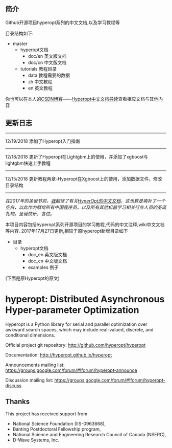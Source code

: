 ## 简介

Github开源项目hyperopt系列的中文文档,以及学习教程等

目录结构如下:

 - master
	- hyperopt文档
		- doc/en 英文版文档
		- doc/cn 中文版文档
	- tutorials  教程目录
		- data 教程需要的数据
		- zh 中文教程
		- en 英文教程


你也可以在本人的[CSDN博客](https://blog.csdn.net/fontthrone/category_7362018.html)——[Hyperopt中文文档导读](https://blog.csdn.net/FontThrone/article/details/78880397)查看相应文档与其他内容




## 更新日志

----

12/19/2018 添加了Hyperopt入门指南

-----

12/18/2018 更新了Hyperopt在Lightgbm上的使用，并添加了xgboost与lightgbm快速上手教程

-----
12/15/2018 更新教程两章-Hyperopt在Xgboost上的使用，添加数据文件，修改目录结构

-----
*在2017年的圣诞节前，[我](http://blog.csdn.net/fontthrone)翻译了有关[HyperOpt的中文文档](http://blog.csdn.net/FontThrone/article/category/7362018)，这也算是填补了一个空白，以此作为献给所有中国程序员，以及所有其他机器学习相关行业人员的圣诞礼物。圣诞快乐，各位。*

本项目内容包括hyperopt系列开源项目的学习教程,代码的中文注释,wiki中文文档等内容.
2017年17月27日更新,相较于原hyperopt新增目录如下

 - 目录
	- hyperopt文档
		- doc_en 英文版文档
		- doc_cn 中文版文档
		- examples  例子
		 


(下面是原Hyperopt的原文)

hyperopt: Distributed Asynchronous Hyper-parameter Optimization
===============================================================

Hyperopt is a Python library for serial and parallel optimization over awkward
search spaces, which may include real-valued, discrete, and conditional
dimensions.

Official project git repository:
http://github.com/hyperopt/hyperopt

Documentation:
http://hyperopt.github.io/hyperopt

Announcements mailing list:
https://groups.google.com/forum/#!forum/hyperopt-announce

Discussion mailing list:
https://groups.google.com/forum/#!forum/hyperopt-discuss


Thanks
------
This project has received support from
* National Science Foundation (IIS-0963668),
* Banting Postdoctoral Fellowship program, 
* National Science and Engineering Research Council of Canada (NSERC),
* D-Wave Systems, Inc.
